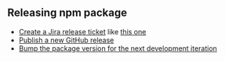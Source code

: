 ## Releasing npm package

* [Create a Jira release ticket](https://jira.sonarsource.com/projects/REL) like [this one](https://sonarsource.atlassian.net/browse/REL-2313)
* [Publish a new GitHub release](https://github.com/SonarSource/eslint-plugin-sonarjs/releases/new)
* [Bump the package version for the next development iteration](https://github.com/SonarSource/eslint-plugin-sonarjs/pull/418/files)
